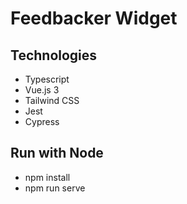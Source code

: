 # Feedbacker Widget

## Technologies

- Typescript
- Vue.js 3
- Tailwind CSS
- Jest
- Cypress

## Run with Node

- npm install
- npm run serve
